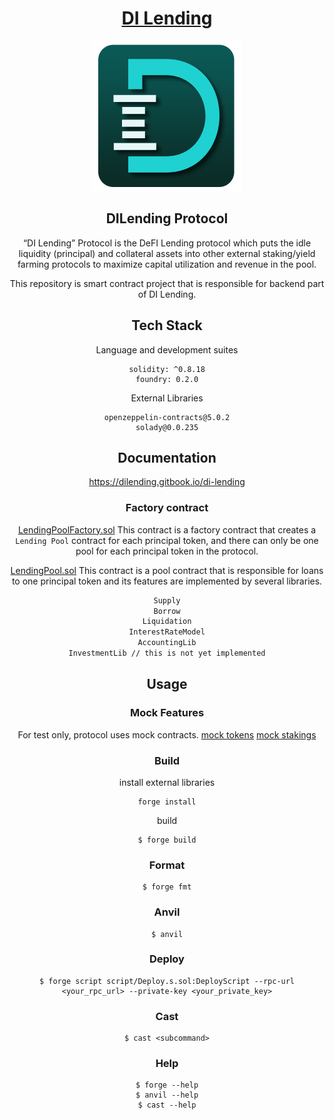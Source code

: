 <div align="center">
<h1 style="border-bottom: none">
    <b><a href="https://dilending.portfolio-as.com">DI Lending</a></b><br />
</h1>
<a href="https://Dexis.app/download">
    <img alt="logo" src="https://github.com/petro1912/DILendingXFI-Frontend/blob/main/public/images/logo.png" style="width: 240px">
</a>

## DILending Protocol
“DI Lending” Protocol is the DeFI Lending protocol which puts the idle liquidity (principal) and collateral assets into other external staking/yield farming protocols to maximize capital utilization and revenue in the pool.

This repository is smart contract project that is responsible for backend part of DI Lending. 

## Tech Stack

Language and development suites
```shell
solidity: ^0.8.18
foundry: 0.2.0
```

External Libraries
```shell
openzeppelin-contracts@5.0.2
solady@0.0.235
```

## Documentation

https://dilending.gitbook.io/di-lending

### Factory contract
[LendingPoolFactory.sol](https://github.com/petro1912/DILendingXFI/blob/master/src/LendingPoolFactory.sol)
This contract is a factory contract that creates a `Lending Pool` contract for each principal token, and there can only be one pool for each principal token in the protocol. 

[LendingPool.sol](https://github.com/petro1912/DILendingXFI/blob/master/src/LendingPool.sol)
This contract is a pool contract that is responsible for loans to one principal token and its features are implemented by several libraries.
```sh
Supply
Borrow
Liquidation
InterestRateModel
AccountingLib
InvestmentLib // this is not yet implemented
```



## Usage

### Mock Features
For test only, protocol uses mock contracts.
[mock tokens](https://github.com/petro1912/DILendingXFI/tree/master/src/mock/tokens)
[mock stakings](https://github.com/petro1912/DILendingXFI/tree/master/src/mock/staking)


### Build
install external libraries
```shell
forge install
```
build
```shell
$ forge build
```
### Format

```shell
$ forge fmt
```

### Anvil

```shell
$ anvil
```

### Deploy

```shell
$ forge script script/Deploy.s.sol:DeployScript --rpc-url <your_rpc_url> --private-key <your_private_key>
```

### Cast

```shell
$ cast <subcommand>
```

### Help

```shell
$ forge --help
$ anvil --help
$ cast --help
```